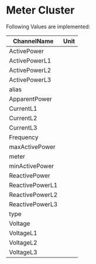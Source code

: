 # Meter Cluster


Following Values are implemented:

|ChannelName|Unit|
|---|---|
|ActivePower||
|ActivePowerL1||
|ActivePowerL2||
|ActivePowerL3||
|alias||
|ApparentPower||
|CurrentL1||
|CurrentL2||
|CurrentL3||
|Frequency||
|maxActivePower||
|meter||
|minActivePower||
|ReactivePower||
|ReactivePowerL1||
|ReactivePowerL2||
|ReactivePowerL3||
|type||
|Voltage||
|VoltageL1||
|VoltageL2||
|VoltageL3||
